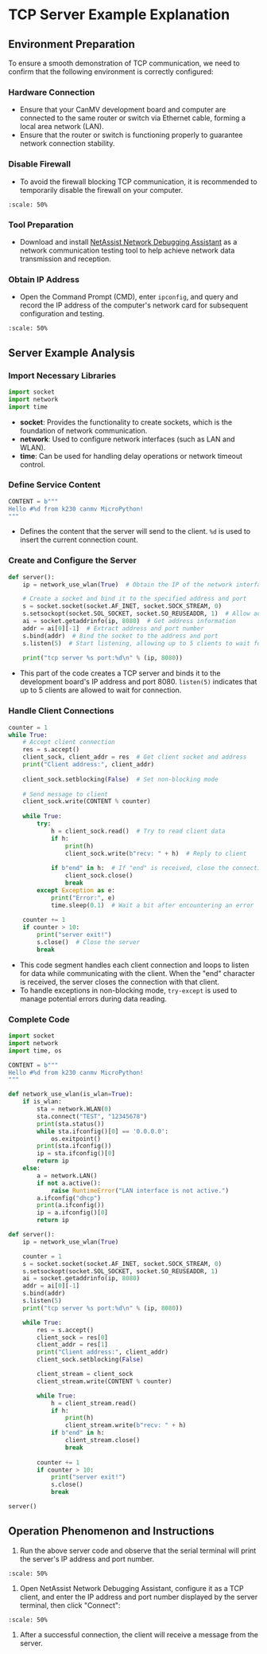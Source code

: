 # TCP Server Example Explanation

## Environment Preparation

To ensure a smooth demonstration of TCP communication, we need to confirm that the following environment is correctly configured:

### Hardware Connection

- Ensure that your CanMV development board and computer are connected to the same router or switch via Ethernet cable, forming a local area network (LAN).
- Ensure that the router or switch is functioning properly to guarantee network connection stability.

### Disable Firewall

- To avoid the firewall blocking TCP communication, it is recommended to temporarily disable the firewall on your computer.

```{image} ../../../zh/example/images/network/image-20240722145319713.png
:scale: 50%
```

### Tool Preparation

- Download and install [NetAssist Network Debugging Assistant](https://www.bing.com/search?q=netassist+cmsoft) as a network communication testing tool to help achieve network data transmission and reception.

### Obtain IP Address

- Open the Command Prompt (CMD), enter `ipconfig`, and query and record the IP address of the computer's network card for subsequent configuration and testing.

```{image} ../../../zh/example/images/network/image-20240722145500693.png
:scale: 50%
```

## Server Example Analysis

### Import Necessary Libraries

```python
import socket  
import network  
import time
```

- **socket**: Provides the functionality to create sockets, which is the foundation of network communication.
- **network**: Used to configure network interfaces (such as LAN and WLAN).
- **time**: Can be used for handling delay operations or network timeout control.

### Define Service Content

```python
CONTENT = b"""  
Hello #%d from k230 canmv MicroPython!  
"""
```

- Defines the content that the server will send to the client. `%d` is used to insert the current connection count.

### Create and Configure the Server

```python
def server():  
    ip = network_use_wlan(True)  # Obtain the IP of the network interface

    # Create a socket and bind it to the specified address and port  
    s = socket.socket(socket.AF_INET, socket.SOCK_STREAM, 0)  
    s.setsockopt(socket.SOL_SOCKET, socket.SO_REUSEADDR, 1)  # Allow address reuse
    ai = socket.getaddrinfo(ip, 8080)  # Get address information  
    addr = ai[0][-1]  # Extract address and port number  
    s.bind(addr)  # Bind the socket to the address and port  
    s.listen(5)  # Start listening, allowing up to 5 clients to wait for connection
  
    print("tcp server %s port:%d\n" % (ip, 8080))
```

- This part of the code creates a TCP server and binds it to the development board's IP address and port 8080. `listen(5)` indicates that up to 5 clients are allowed to wait for connection.

### Handle Client Connections

```python
counter = 1  
while True:  
    # Accept client connection  
    res = s.accept()  
    client_sock, client_addr = res  # Get client socket and address
    print("Client address:", client_addr)
  
    client_sock.setblocking(False)  # Set non-blocking mode
  
    # Send message to client  
    client_sock.write(CONTENT % counter)  
  
    while True:  
        try:  
            h = client_sock.read()  # Try to read client data
            if h:  
                print(h)  
                client_sock.write(b"recv: " + h)  # Reply to client
  
            if b"end" in h:  # If "end" is received, close the connection  
                client_sock.close()  
                break  
        except Exception as e:  
            print("Error:", e)  
            time.sleep(0.1)  # Wait a bit after encountering an error
          
    counter += 1  
    if counter > 10:  
        print("server exit!")  
        s.close()  # Close the server
        break
```

- This code segment handles each client connection and loops to listen for data while communicating with the client. When the "end" character is received, the server closes the connection with that client.
- To handle exceptions in non-blocking mode, `try-except` is used to manage potential errors during data reading.

### Complete Code

```python
import socket
import network
import time, os

CONTENT = b"""
Hello #%d from k230 canmv MicroPython!
"""

def network_use_wlan(is_wlan=True):
    if is_wlan:
        sta = network.WLAN(0)
        sta.connect("TEST", "12345678")
        print(sta.status())
        while sta.ifconfig()[0] == '0.0.0.0':
            os.exitpoint()
        print(sta.ifconfig())
        ip = sta.ifconfig()[0]
        return ip
    else:
        a = network.LAN()
        if not a.active():
            raise RuntimeError("LAN interface is not active.")
        a.ifconfig("dhcp")
        print(a.ifconfig())
        ip = a.ifconfig()[0]
        return ip

def server():
    ip = network_use_wlan(True)

    counter = 1
    s = socket.socket(socket.AF_INET, socket.SOCK_STREAM, 0)
    s.setsockopt(socket.SOL_SOCKET, socket.SO_REUSEADDR, 1)
    ai = socket.getaddrinfo(ip, 8080)
    addr = ai[0][-1]
    s.bind(addr)
    s.listen(5)
    print("tcp server %s port:%d\n" % (ip, 8080))

    while True:
        res = s.accept()
        client_sock = res[0]
        client_addr = res[1]
        print("Client address:", client_addr)
        client_sock.setblocking(False)

        client_stream = client_sock
        client_stream.write(CONTENT % counter)

        while True:
            h = client_stream.read()
            if h:
                print(h)
                client_stream.write(b"recv: " + h)
            if b"end" in h:
                client_stream.close()
                break
          
        counter += 1
        if counter > 10:
            print("server exit!")
            s.close()
            break

server()
```

## Operation Phenomenon and Instructions

1. Run the above server code and observe that the serial terminal will print the server's IP address and port number.

```{image} ../../../zh/example/images/network/image-20240722162100719.png
:scale: 50%
```

1. Open NetAssist Network Debugging Assistant, configure it as a TCP client, and enter the IP address and port number displayed by the server terminal, then click "Connect":

```{image} ../../../zh/example/images/network/image-20240722162513633.png
:scale: 50%
```

1. After a successful connection, the client will receive a message from the server.
